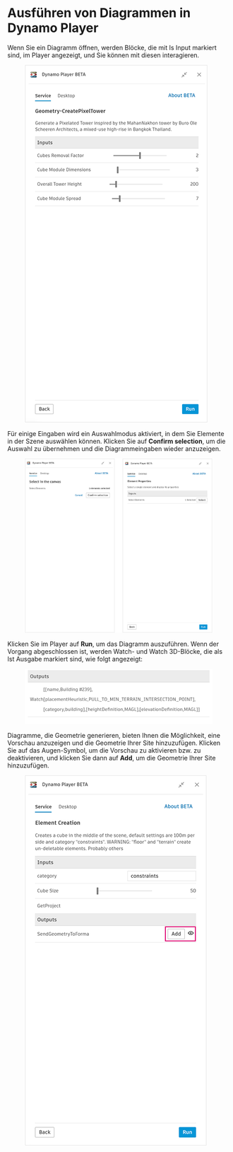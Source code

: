 # Ausführen von Diagrammen in Dynamo Player


Wenn Sie ein Diagramm öffnen, werden Blöcke, die mit Is Input markiert sind, im Player angezeigt, und Sie können mit diesen interagieren.

<figure><img src="../.gitbook/assets/run-button.png" alt=""><figcaption></figcaption></figure>

Für einige Eingaben wird ein Auswahlmodus aktiviert, in dem Sie Elemente in der Szene auswählen können. Klicken Sie auf **Confirm selection**, um die Auswahl zu übernehmen und die Diagrammeingaben wieder anzuzeigen.

<figure><img src="../.gitbook/assets/selection-flow.png" alt=""><figcaption></figcaption></figure>

Klicken Sie im Player auf **Run**, um das Diagramm auszuführen. Wenn der Vorgang abgeschlossen ist, werden Watch- und Watch 3D-Blöcke, die als Ist Ausgabe markiert sind, wie folgt angezeigt:

<figure><img src="../.gitbook/assets/watch-output.png" alt=""><figcaption></figcaption></figure>

Diagramme, die Geometrie generieren, bieten Ihnen die Möglichkeit, eine Vorschau anzuzeigen und die Geometrie Ihrer Site hinzuzufügen. Klicken Sie auf das Augen-Symbol, um die Vorschau zu aktivieren bzw. zu deaktivieren, und klicken Sie dann auf **Add**, um die Geometrie Ihrer Site hinzuzufügen.

<figure><img src="../.gitbook/assets/add.png" alt=""><figcaption></figcaption></figure>
